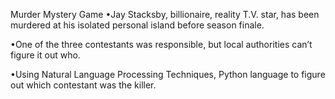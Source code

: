 Murder Mystery Game
•Jay Stacksby, billionaire, reality T.V. star, has been murdered at his isolated personal island before season finale.

•One of the three contestants was responsible, but local authorities can’t figure it out who.

•Using Natural Language Processing Techniques, Python language to figure out which contestant was the killer.

